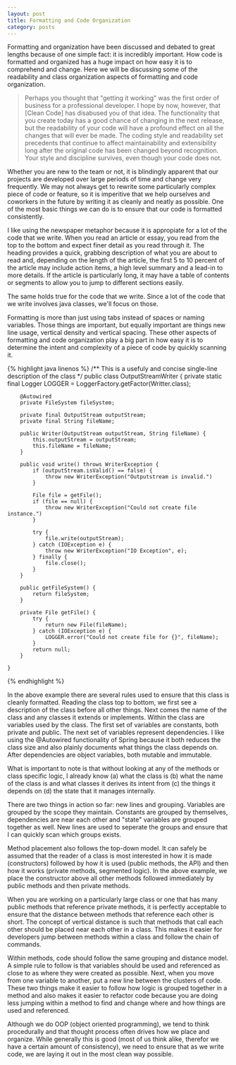 ```yaml
---
layout: post
title: Formatting and Code Organization
category: posts
---
```


Formatting and organization have been discussed and debated to great lengths because of one simple fact: it is incredibly important. How code is formatted and organized has a huge impact on how easy it is to comprehend and change. Here we will be discussing some of the readability and class organization aspects of formatting and code organization.

> Perhaps you thought that "getting it working" was the first order of business for a professional developer. I hope by now, however, that [Clean Code] has disabused you of that idea. The functionality that you create today has a good chance of changing in the next release, but the readability of your code will have a profound effect on all the changes that will ever be made. The coding style and readability set precedents that continue to affect maintainability and extensibility long after the original code has been changed beyond recognition. Your style and discipline survives, even though your code does not.

Whether you are new to the team or not, it is blindingly apparent that our projects are developed over large periods of time and change very frequently. We may not always get to rewrite some particularly complex piece of code or feature, so it is imperitive that we help ourselves and coworkers in the future by writing it as cleanly and neatly as possible. One of the most basic things we can do is to ensure that our code is formatted consistently.

I like using the newspaper metaphor because it is appropiate for a lot of the code that we write. When you read an article or essay, you read from the top to the bottom and expect finer detail as you read through it. The heading provides a quick, grabbing description of what you are about to read and, depending on the length of the article, the first 5 to 10 percent of the article may include action items, a high level summary and a lead-in to more details. If the article is particularly long, it may have a table of contents or segments to allow you to jump to different sections easily.

The same holds true for the code that we write. Since a lot of the code that we write involves java classes, we'll focus on those.

Formatting is more than just using tabs instead of spaces or naming variables. Those things are important, but equally important are things new line usage, vertical density and vertical spacing. These other aspects of formatting and code organization play a big part in how easy it is to determine the intent and complexity of a piece of code by quickly scanning it.

{% highlight java linenos %}
    /** This is a usefuly and concise single-line description of the class */
    public class OutputStreamWriter {
        private static final Logger LOGGER = LoggerFactory.getFactor(Writter.class);
    
        @Autowired
        private FileSystem fileSystem;
    
        private final OutputStream outputStream;
        private final String fileName;
    
        public Writer(OutputStream outputStream, String fileName) {
            this.outputStream = outputStream;
            this.fileName = fileName;
        }
    
        public void write() throws WriterException {
            if (outputStream.isValid() == false) {
                throw new WriterException("Outputstream is invalid.")
            }
    
            File file = getFile();
            if (file == null) {
                throw new WriterException("Could not create file instance.")
            }
    
            try {
                file.write(outputStream);
            } catch (IOException e) {
                throw new WriterException("IO Exception", e);
            } finally {
                file.close();
            }
        }
    
        public getFileSystem() {
            return fileSystem;
        }
    
        private File getFile() {
            try {
                return new File(fileName);
            } catch (IOException e) {
                LOGGER.error("Could not create file for {}", fileName);
            }
            return null;
        }
    
    }
{% endhighlight %}

In the above example there are several rules used to ensure that this class is cleanly formatted. Reading the class top to bottom, we first see a description of the class before all other things. Next comes the name of the class and any classes it extends or implements. Within the class are variables used by the class. The first set of variables are constants, both private and public. The next set of variables represent dependencies. I like using the @Autowired functionality of Spring because it both reduces the class size and also plainly documents what things the class depends on. After dependencies are object variables, both mutable and immutable.

What is important to note is that without looking at any of the methods or class specific logic, I already know (a) what the class is (b) what the name of the class is and what classes it derives its intent from (c) the things it depends on (d) the state that it manages internally.

There are two things in action so far: new lines and grouping. Variables are grouped by the scope they maintain. Constants are grouped by themselves, dependencies are near each other and "state" variables are grouped together as well. New lines are used to seperate the groups and ensure that I can quickly scan which groups exists.

Method placement also follows the top-down model. It can safely be assumed that the reader of a class is most interested in how it is made (constructors) followed by how it is used (public methods, the API) and then how it works (private methods, segmented logic). In the above example, we place the constructor above all other methods followed immediately by public methods and then private methods.

When you are working on a particularly large class or one that has many public methods that reference private methods, it is perfectly acceptable to ensure that the distance between methods that reference each other is short. The concept of vertical distance is such that methods that call each other should be placed near each other in a class. This makes it easier for developers jump between methods within a class and follow the chain of commands.

Within methods, code should follow the same grouping and distance model. A simple rule to follow is that variables should be used and referenced as close to as where they were created as possible. Next, when you move from one variable to another, put a new line between the clusters of code. These two things make it easier to follow how logic is grouped together in a method and also makes it easier to refactor code because you are doing less jumping within a method to find and change where and how things are used and referenced.

Although we do OOP (object oriented programming), we tend to think procedurally and that thought process often drives how we place and organize. While generally this is good (most of us think alike, therefor we have a certain amount of consistency), we need to ensure that as we write code, we are laying it out in the most clean way possible.